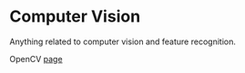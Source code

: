 # Computer Vision
Anything related to computer vision and feature recognition.

OpenCV [page](http://opencv.org/)
